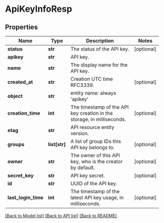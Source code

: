 # ApiKeyInfoResp

## Properties
Name | Type | Description | Notes
------------ | ------------- | ------------- | -------------
**status** | **str** | The status of the API key. | [optional] 
**apikey** | **str** | API key. | 
**name** | **str** | The display name for the API key. | 
**created_at** | **str** | Creation UTC time RFC3339. | [optional] 
**object** | **str** | entity name: always &#39;apikey&#39; | 
**creation_time** | **int** | The timestamp of the API key creation in the storage, in milliseconds. | [optional] 
**etag** | **str** | API resource entity version. | 
**groups** | **list[str]** | A list of group IDs this API key belongs to. | [optional] 
**owner** | **str** | The owner of this API key, who is the creator by default. | [optional] 
**secret_key** | **str** | API key secret. | [optional] 
**id** | **str** | UUID of the API key. | 
**last_login_time** | **int** | The timestamp of the latest API key usage, in milliseconds. | [optional] 

[[Back to Model list]](../README.md#documentation-for-models) [[Back to API list]](../README.md#documentation-for-api-endpoints) [[Back to README]](../README.md)


